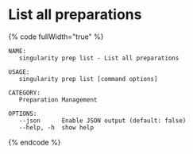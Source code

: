 # List all preparations

{% code fullWidth="true" %}
```
NAME:
   singularity prep list - List all preparations

USAGE:
   singularity prep list [command options]

CATEGORY:
   Preparation Management

OPTIONS:
   --json      Enable JSON output (default: false)
   --help, -h  show help
```
{% endcode %}
